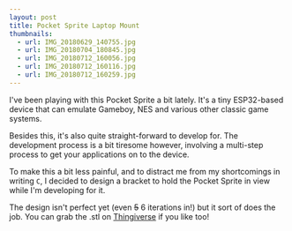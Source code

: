 ```yaml
---
layout: post
title: Pocket Sprite Laptop Mount
thumbnails:
  - url: IMG_20180629_140755.jpg
  - url: IMG_20180704_180845.jpg
  - url: IMG_20180712_160056.jpg
  - url: IMG_20180712_160116.jpg
  - url: IMG_20180712_160259.jpg
---
```


I've been playing with this Pocket Sprite a bit lately. It's a tiny ESP32-based device that can emulate Gameboy, NES and various other classic game systems. 

Besides this, it's also quite straight-forward to develop for. The development process is a bit tiresome however, involving a multi-step process to get your applications on to the device.

To make this a bit less painful, and to distract me from my shortcomings in writing `C`, I decided to design a bracket to hold the Pocket Sprite in view while I'm developing for it.

The design isn't perfect yet (even <s>5</s> 6 iterations in!) but it sort of does the job. You can grab the .stl on [Thingiverse](https://www.thingiverse.com/thing:3001310) if you like too!